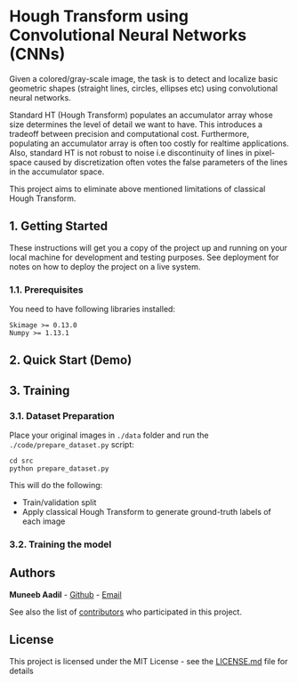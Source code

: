 # Hough Transform using Convolutional Neural Networks (CNNs)

Given a colored/gray-scale image, the task is to detect and localize basic geometric shapes (straight lines, circles, ellipses etc) using convolutional neural networks.

Standard HT (Hough Transform) populates an accumulator array whose size determines the level of detail we want to have. This introduces a tradeoff between precision and computational cost. Furthermore, populating an accumulator array is often too costly for realtime applications. Also, standard HT is not robust to noise i.e discontinuity of lines in pixel-space caused by discretization often votes the false parameters of the lines in the accumulator space.

This project aims to eliminate above mentioned limitations of classical Hough Transform. 


## 1. Getting Started

These instructions will get you a copy of the project up and running on your local machine for development and testing purposes. See deployment for notes on how to deploy the project on a live system.

### 1.1. Prerequisites

You need to have following libraries installed:
```
Skimage >= 0.13.0
Numpy >= 1.13.1
```

## 2. Quick Start (Demo)

## 3. Training

### 3.1. Dataset Preparation

Place your original images in ```./data``` folder and run the ```./code/prepare_dataset.py``` script:
```
cd src 
python prepare_dataset.py
``` 
This will do the following: 
* Train/validation split 
* Apply classical Hough Transform to generate ground-truth labels of each image

### 3.2. Training the model


## Authors

**Muneeb Aadil** - [Github](https://github.com/muneebaadil) - [Email](imuneebaadil@gmail.com)

See also the list of [contributors](https://github.com/muneebaadil/Hough-Transform-using-CNNs/contributors) who participated in this project.

## License

This project is licensed under the MIT License - see the [LICENSE.md](LICENSE.md) file for details